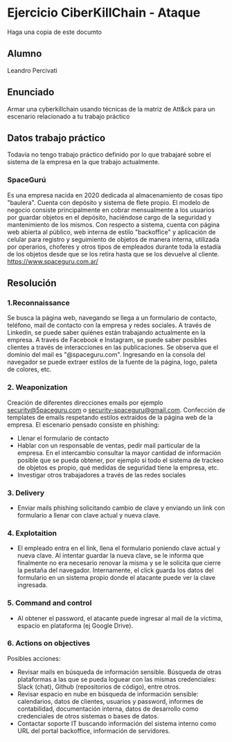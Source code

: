 # Ejercicio CiberKillChain - Ataque

Haga una copia de este documto

## Alumno

Leandro Percivati

## Enunciado

Armar una cyberkillchain usando técnicas de la matriz de Att&ck para un escenario relacionado a tu trabajo práctico


## Datos trabajo práctico

Todavía no tengo trabajo práctico definido por lo que trabajaré sobre el sistema de la empresa en la que trabajo actualmente.

### SpaceGurú
Es una empresa nacida en 2020 dedicada al almacenamiento de cosas tipo "baulera". Cuenta con depósito y sistema de flete propio. El modelo de negocio consiste principalmente en cobrar mensualmente a los usuarios por guardar objetos en el depósito, haciéndose cargo de la seguridad y mantenimiento de los mismos. 
Con respecto a sistema, cuenta con página web abierta al público, web interna de estilo "backoffice" y aplicación de celular para registro y seguimiento de objetos de manera interna, utilizada por operarios, choferes y otros tipos de empleados durante toda la estadía de los objetos desde que se los retira hasta que se los devuelve al cliente.
https://www.spaceguru.com.ar/

## Resolución

### 1.Reconnaissance
Se busca la página web, navegando se llega a un formulario de contacto, teléfono, mail de contacto con la empresa y redes sociales.
A través de Linkedin, se puede saber quiénes están trabajando actualmente en la empresa.
A través de Facebook e Instagram, se puede saber posibles clientes a través de interacciones en las publicaciones.
Se observa que el dominio del mail es "@spaceguru.com".
Ingresando en la consola del navegador se puede extraer estilos de la fuente de la página, logo, paleta de colores, etc.

### 2. Weaponization
Creación de diferentes direcciones emails por ejemplo security@5paceguru.com o security-spaceguru@gmail.com.
Confección de templates de emails respetando estilos extraídos de la página web de la empresa.
El escenario pensado consiste en phishing:
- Llenar el formulario de contacto
- Hablar con un responsable de ventas, pedir mail particular de la empresa. En el intercambio consultar la mayor cantidad de información posible que se pueda obtener, por ejemplo si todo el sistema de trackeo de objetos es propio, qué medidas de seguridad tiene la empresa, etc.
- Investigar otros trabajadores a través de las redes sociales

### 3. Delivery
- Enviar mails phishing solicitando cambio de clave y enviando un link con formulario a llenar con clave actual y nueva clave.

### 4. Explotaition
- El empleado entra en el link, llena el formulario poniendo clave actual y nueva clave. Al intentar guardar la nueva clave, se le informa que finalmente no era necesario renovar la misma y se le solicita que cierre la pestaña del navegador. Internamente, el click guarda los datos del formulario en un sistema propio donde el atacante puede ver la clave ingresada.

### 5. Command and control
- Al obtener el password, el atacante puede ingresar al mail de la víctima, espacio en plataforma (ej Google Drive).

### 6. Actions on objectives
Posibles acciones:
- Revisar mails en búsqueda de información sensible. Búsqueda de otras plataformas a las que se pueda loguear con las mismas credenciales: Slack (chat), Github (repositorios de código), entre otros.
- Revisar espacio en nube en búsqueda de información sensible: calendarios, datos de clientes, usuarios y password, informes de contabilidad, documentación interna, datos de desarrollo como credenciales de otros sistemas o bases de datos.
- Contactar soporte IT buscando información del sistema interno como URL del portal backoffice, información de servidores.
